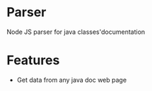 # Parser
Node JS parser for java classes'documentation

# Features
- Get data from any java doc web page
